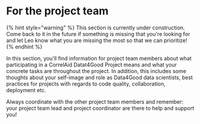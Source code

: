 # For the project team

{% hint style="warning" %}
This section is currently under construction. Come back to it in the future if something is missing that you're looking for and let Leo know what you are missing the most so that we can prioritize!
{% endhint %}

In this section, you'll find information for project team members about what participating in a CorrelAid Datat4Good Project means and what your concrete tasks are throughout the project. In addition, this includes some thoughts about your self-image and role as Data4Good data scientists, best practices for projects with regards to code quality, collaboration, deployment etc.

Always coordinate with the other project team members and remember: your project team lead and project coordinator are there to help and support you!
